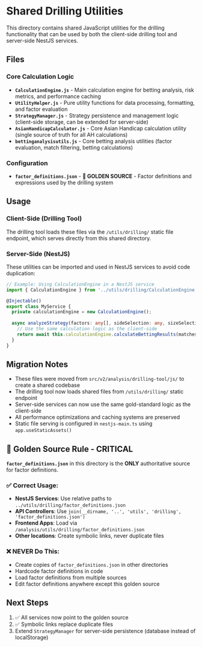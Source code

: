 # Shared Drilling Utilities

This directory contains shared JavaScript utilities for the drilling functionality that can be used by both the client-side drilling tool and server-side NestJS services.

## Files

### Core Calculation Logic
- **`CalculationEngine.js`** - Main calculation engine for betting analysis, risk metrics, and performance caching
- **`UtilityHelper.js`** - Pure utility functions for data processing, formatting, and factor evaluation
- **`StrategyManager.js`** - Strategy persistence and management logic (client-side storage, can be extended for server-side)
- **`AsianHandicapCalculator.js`** - Core Asian Handicap calculation utility (single source of truth for all AH calculations)
- **`bettinganalysisutils.js`** - Core betting analysis utilities (factor evaluation, match filtering, betting calculations)

### Configuration
- **`factor_definitions.json`** - **🎯 GOLDEN SOURCE** - Factor definitions and expressions used by the drilling system

## Usage

### Client-Side (Drilling Tool)
The drilling tool loads these files via the `/utils/drilling/` static file endpoint, which serves directly from this shared directory.

### Server-Side (NestJS)
These utilities can be imported and used in NestJS services to avoid code duplication:

```typescript
// Example: Using CalculationEngine in a NestJS service
import { CalculationEngine } from '../utils/drilling/CalculationEngine.js';

@Injectable()
export class MyService {
  private calculationEngine = new CalculationEngine();
  
  async analyzeStrategy(factors: any[], sideSelection: any, sizeSelection: any) {
    // Use the same calculation logic as the client-side
    return await this.calculationEngine.calculateBettingResults(matches, sideSelection, sizeSelection);
  }
}
```

## Migration Notes

- These files were moved from `src/v2/analysis/drilling-tool/js/` to create a shared codebase
- The drilling tool now loads shared files from `/utils/drilling/` static endpoint
- Server-side services can now use the same gold-standard logic as the client-side
- All performance optimizations and caching systems are preserved
- Static file serving is configured in `nestjs-main.ts` using `app.useStaticAssets()`

## 🎯 Golden Source Rule - CRITICAL

**`factor_definitions.json`** in this directory is the **ONLY** authoritative source for factor definitions. 

### ✅ Correct Usage:
- **NestJS Services**: Use relative paths to `../utils/drilling/factor_definitions.json`
- **API Controllers**: Use `join(__dirname, '..', 'utils', 'drilling', 'factor_definitions.json')`
- **Frontend Apps**: Load via `/analysis/utils/drilling/factor_definitions.json`
- **Other locations**: Create symbolic links, never duplicate files

### ❌ NEVER Do This:
- Create copies of `factor_definitions.json` in other directories
- Hardcode factor definitions in code
- Load factor definitions from multiple sources
- Edit factor definitions anywhere except this golden source

## Next Steps

1. ✅ All services now point to the golden source
2. ✅ Symbolic links replace duplicate files  
3. Extend `StrategyManager` for server-side persistence (database instead of localStorage) 
